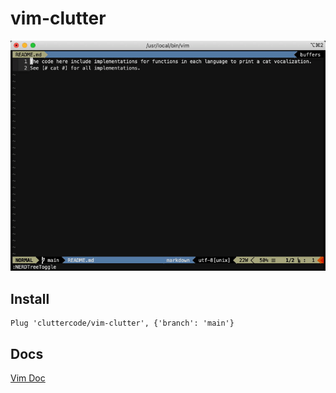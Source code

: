 # vim-clutter

![Demo](https://raw.githubusercontent.com/cluttercode/vim-clutter/main/doc/vim-clutter.gif)

## Install

```
Plug 'cluttercode/vim-clutter', {'branch': 'main'}
```

## Docs

[Vim Doc](https://github.com/cluttercode/vim-clutter/blob/main/doc/cluttervim.txt)
